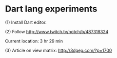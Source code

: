 # Dart lang experiments

(1) Install Dart editor.

(2) Follow http://www.twitch.tv/notch/b/487318324

Current location: 3 hr 29 min

(3) Article on view matrix:  http://3dgep.com/?p=1700
